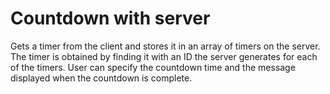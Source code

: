 # Countdown with server 

Gets a timer from the client and stores it in an array of timers on the server. The timer is obtained by finding it with an ID the server generates for each of the timers. User can specify the countdown time and the message displayed when the countdown is complete.